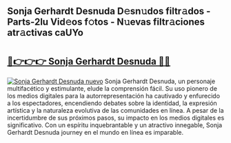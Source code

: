 ## Sonja Gerhardt Desnuda D𝚎sn𝚞dos filtr𝚊dos - Parts-2lu Vid𝚎os f𝚘tos - N𝚞evas filtr𝚊ciones atr𝚊ctivas caUYo

# <h2><a href="http://mb134j.tromn.icu/?c=Sonja+Gerhardt+Desnuda">🔗👉👉👉 Sonja Gerhardt Desnuda 🔗🔗</a></h2>

[![Sonja Gerhardt Desnuda nuevo](https://i.imgur.com/pEAQMta.gif)](http://mb134j.tromn.icu/?c=Sonja+Gerhardt+Desnuda)
Sonja Gerhardt Desnuda, un personaje multifacético y estimulante, elude la comprensión fácil. Su uso pionero de los medios digitales para la autorrepresentación ha cautivado y enfurecido a los espectadores, encendiendo debates sobre la identidad, la expresión artística y la naturaleza evolutiva de las comunidades en línea. A pesar de la incertidumbre de sus próximos pasos, su impacto en los medios digitales es significativo. Con un espíritu inquebrantable y un atractivo innegable, Sonja Gerhardt Desnuda journey en el mundo en línea es imparable.
